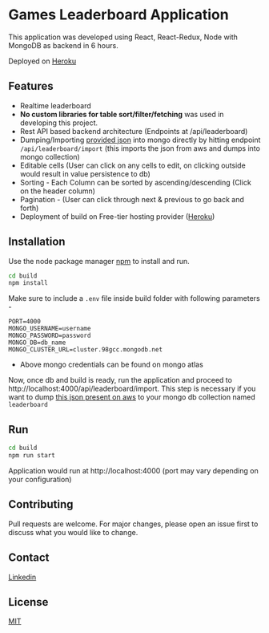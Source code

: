 # Games Leaderboard Application

This application was developed using React, React-Redux, Node with MongoDB as backend in 6 hours.

Deployed on [Heroku](https://games-leaderboard-test.herokuapp.com/)

## Features
- Realtime leaderboard
- **No custom libraries for table sort/filter/fetching** was used in developing this project.
- Rest API based backend architecture (Endpoints at /api/leaderboard)
- Dumping/Importing [provided json](https://s3-ap-southeast-1.amazonaws.com/he-public-data/TopSellingGamesbb1c49e.json) into mongo directly by hitting endpoint `/api/leaderboard/import` (this imports the json from aws and dumps into mongo collection)
- Editable cells (User can click on any cells to edit, on clicking outside would result in value persistence to db)
- Sorting - Each Column can be sorted by ascending/descending (Click on the header column)
- Pagination - (User can click through next & previous to go back and forth)
- Deployment of build on Free-tier hosting provider ([Heroku](https://games-leaderboard-test.herokuapp.com/))

## Installation

Use the node package manager [npm](https://nodejs.org/en/) to install and run.

```bash
cd build
npm install
```

Make sure to include a `.env` file inside build folder with following parameters -
```
PORT=4000
MONGO_USERNAME=username
MONGO_PASSWORD=password
MONGO_DB=db_name
MONGO_CLUSTER_URL=cluster.98gcc.mongodb.net
```

- Above mongo credentials can be found on mongo atlas

Now, once db and build is ready, run the application and proceed to http://localhost:4000/api/leaderboard/import. This step is necessary if you want to dump [this json present on aws](https://s3-ap-southeast-1.amazonaws.com/he-public-data/TopSellingGamesbb1c49e.json) to your mongo db collection named `leaderboard`

## Run

```bash
cd build
npm run start
```
Application would run at http://localhost:4000 (port may vary depending on your configuration)

## Contributing
Pull requests are welcome. For major changes, please open an issue first to discuss what you would like to change.

## Contact
[Linkedin](https://www.linkedin.com/in/rushabh-wadkar/)

## License
[MIT](https://choosealicense.com/licenses/mit/)
